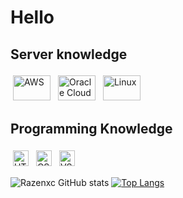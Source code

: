 # Hello
## Server knowledge
<img title="AWS" alt="AWS" src="https://user-images.githubusercontent.com/84779107/215997808-bb21b973-a24d-48c7-87ed-a5007b489ac9.svg" width="60" height="40" style="vertical-align:down; margin:4px"/> <img title="Oracle Cloud" alt="Oracle Cloud" src="https://user-images.githubusercontent.com/84779107/216001243-394d3558-c1ad-44f6-970d-b0a9bec5ac9f.png" width="60" height="40" style="vertical-align:down; margin:4px"/> <img title="Linux" alt="Linux" src="https://user-images.githubusercontent.com/84779107/215998478-c2ff6fbb-cf04-4e90-81ed-30b371686691.svg" width="60" height="40" style="vertical-align:down; margin:4px"/>
## Programming Knowledge
<img title="HTML" alt="HTML" src="https://user-images.githubusercontent.com/84779107/216000393-9cc1a310-44f4-4366-9d86-70bff323e8fe.svg" height="25" style="vertical-align:down; margin:4px"/> <img title="CSS" alt="CSS" src="https://user-images.githubusercontent.com/84779107/216000435-c3396e79-d482-4980-abc9-57651d6bd4d8.svg" height="25" style="vertical-align:down; margin:4px"/> <img title="VSCODE" alt="VSCODE" src="https://user-images.githubusercontent.com/84779107/216000470-7b4d41eb-52e1-49e6-98ec-65114a5ad4d9.svg" height="25" style="vertical-align:down; margin:4px"/>

![Razenxc GitHub stats](https://github-readme-stats.vercel.app/api?username=razenxc&show_icons=true&theme=radical) [![Top Langs](https://github-readme-stats.vercel.app/api/top-langs/?username=razenxc&layout=compact&theme=radical)](https://github.com/anuraghazra/github-readme-stats)

